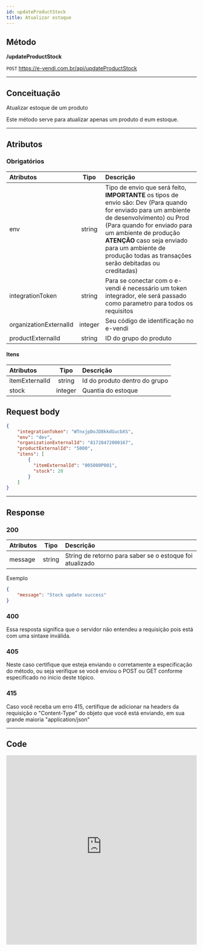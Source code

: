 ```yaml
---
id: updateProductStock
title: Atualizar estoque
---
```


## Método

**/updateProductStock**

`POST` https://e-vendi.com.br/api/updateProductStock

---

## Conceituação 

Atualizar estoque de um produto

Este método serve para atualizar apenas um produto d eum estoque.

---

## Atributos

### Obrigatórios

| Atributos | Tipo | Descrição |
| :-- | :-: | :-- |
| env | string | Tipo de envio que será feito, **IMPORTANTE** os tipos de envio são: Dev (Para quando for enviado para um ambiente de desenvolvimento) ou Prod (Para quando for enviado para um ambiente de produção **ATENÇÃO** caso seja enviado para um ambiente de produção todas as transações serão debitadas ou creditadas) |
| integrationToken | string | Para se conectar com o e-vendi é necessário um token integrador, ele será passado como parametro para todos os requisitos | 
| organizationExternalId | integer | Seu código de identificação no e-vendi |
| productExternalId | string | ID do grupo do produto |

#### Itens

| Atributos | Tipo | Descrição |
| :-- | :-: | :-- |
| itemExternalId | string | Id do produto dentro do grupo | 
| stock | integer | Quantia do estoque |

## Request body

```json
{
	"integrationToken": "WTnxjpDoJD8kkdGucbXS",
	"env": "dev",
	"organizationExternalId": "81728472000167",
	"productExternalId": "5000",
	"itens": [
		{
		  "itemExternalId": "005000P001",
		  "stock": 20
		}
	]
}
```

---

## Response

### 200

| Atributos | Tipo | Descrição |
| :-- | :-: | :-- |
| message | string | String de retorno para saber se o estoque foi atualizado |


Exemplo

```json
{
    "message": "Stock update success"
}
```
### 400 

Essa resposta significa que o servidor não entendeu a requisição pois está com uma sintaxe inválida.

### 405

Neste caso certifique que esteja enviando o corretamente a especificação do método, ou seja verifique se você enviou o POST ou GET conforme especificado no inicio deste tópico.

### 415

Caso você receba um erro 415, certifique de adicionar na headers da requisição o "Content-Type" do objeto que você está enviando, em sua grande maioria "application/json"

---

## Code

<iframe src="https://raw.githubusercontent.com/e-vendi/e-vendi-docs/main/json-examples/updateProductStock.json" frameborder="0" scrolling="no" width="100%" height="500px" seamless></iframe>
